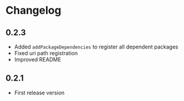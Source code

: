 # Changelog

## 0.2.3

- Added `addPackageDependencies` to register all dependent packages
- Fixed uri path registration
- Improved README

## 0.2.1

- First release version

